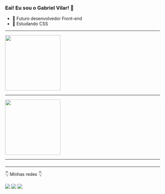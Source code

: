 ### Eai! Eu sou o Gabriel Vilar! 👋



- 🔭 Futuro desenvolvedor Front-end
- 🌱 Estudando CSS
<hr>
<div>
<img height="180cm" src = "https://github-readme-stats.vercel.app/api?username=GabsLock123&show_icons=true&theme=dark"/>
<hr>
<img height="180cm" src = "https://github-readme-stats.vercel.app/api/top-langs/?username=GabsLock123&hide_progress=true"/>
</div>

<hr>

<div>
<!--<h3>👇 Linguagens que eu possuo familiaridade 👇<h3>
<img align="center" width="50" height="60" src="https://cdn.jsdelivr.net/gh/devicons/devicon/icons/css3/css3-plain-wordmark.svg" />
<img align="center" width="50" height="60" src="https://cdn.jsdelivr.net/gh/devicons/devicon/icons/html5/html5-plain-wordmark.svg" />
<img align="center" width="50" height="60" src="https://cdn.jsdelivr.net/gh/devicons/devicon/icons/javascript/javascript-plain.svg" />
<hr>
<h3>👇 Linguagens que eu conheço/utilizei previamente 👇<h3>
<img align="center" width="50" height="60" src="https://cdn.jsdelivr.net/gh/devicons/devicon/icons/java/java-original-wordmark.svg" />
<img align="center" width="50" height="60" src="https://cdn.jsdelivr.net/gh/devicons/devicon/icons/c/c-plain.svg"/>
<img align="center" width="50" height="60" src="https://cdn.jsdelivr.net/gh/devicons/devicon/icons/lua/lua-plain-wordmark.svg" />-->
</div>

###
<hr>
👇 Minhas redes 👇
<br>
<br>

<div>
<a target="_blank" href="https://instagram.com/gabriel_o_vilar?igshid=OGQ5ZDc2ODk2ZA=="><img src="https://img.shields.io/badge/Instagram-E4405F?style=for-the-badge&logo=instagram&logoColor=white"></a>
<a target="_blank" href="https://www.linkedin.com/in/gabriel-vilar-71a609238"><img src="https://img.shields.io/badge/LinkedIn-0077B5?style=for-the-badge&logo=linkedin&logoColor=white"></a>
<a target="_blank" href="mailto:gabrielhivilar@gmail.com"><img src="https://img.shields.io/badge/Gmail-D14836?style=for-the-badge&logo=gmail&logoColor=white"></a>
</div>
  

